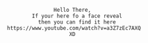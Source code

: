                                  Hello There,
                          If your here fo a face reveal
                            then you can find it here
                  https://www.youtube.com/watch?v=a3Z7zEc7AXQ
                                      XD
